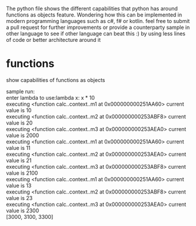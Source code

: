 The python file shows the different capabilities that python has around functions as objects feature. Wondering how this can be implemented in modern programming languages such as c#, f# or kotlin. feel free to submit a pull request for further improvements or provide a counterparty sample in other language to see if other language can beat this :) by using less lines of code or better architecture around it


# functions
show capabilities of functions as objects<br/>


sample run:<br/>
enter lambda to use:lambda x: x * 10<br/>
executing <function calc.<locals>.context.<locals>.m1 at 0x000000000251AA60> current value is 10<br/>
executing <function calc.<locals>.context.<locals>.m2 at 0x000000000253ABF8> current value is 20<br/>
executing <function calc.<locals>.context.<locals>.m3 at 0x000000000253AEA0> current value is 2000<br/>
executing <function calc.<locals>.context.<locals>.m1 at 0x000000000251AA60> current value is 11<br/>
executing <function calc.<locals>.context.<locals>.m2 at 0x000000000253AEA0> current value is 21<br/>
executing <function calc.<locals>.context.<locals>.m3 at 0x000000000253ABF8> current value is 2100<br/>
executing <function calc.<locals>.context.<locals>.m1 at 0x000000000251AA60> current value is 13<br/>
executing <function calc.<locals>.context.<locals>.m2 at 0x000000000253ABF8> current value is 23<br/>
executing <function calc.<locals>.context.<locals>.m3 at 0x000000000253AEA0> current value is 2300<br/>
[3000, 3100, 3300]<br/>
